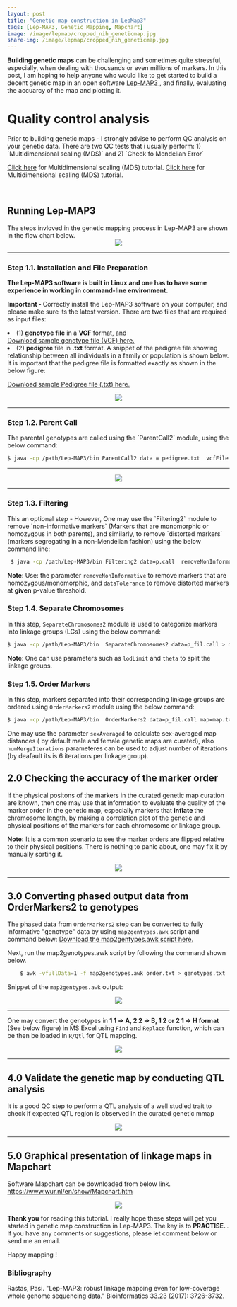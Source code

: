 ```yaml
---
layout: post
title: "Genetic map construction in LepMap3"
tags: [Lep-MAP3, Genetic Mapping, Mapchart]
image: /image/lepmap/cropped_nih_geneticmap.jpg
share-img: /image/lepmap/cropped_nih_geneticmap.jpg
---
```


__Building genetic maps__ can be challenging and sometimes quite stressful, especially, when dealing with thousands or even millions of markers. In this post, I am hoping to help anyone who would like to get started to build a decent genetic map in an open software 
<a href="https://sourceforge.net/projects/lep-map3/"> Lep-MAP3 </a>, and finally, evaluating the accuarcy of the map and plotting it.

<h1> Quality control analysis </h1>
Prior to building genetic maps - I strongly advise to perform QC analysis on your genetic data.
There are two QC tests that i usually perform: 1) `Multidimensional scaling (MDS)` and 2) `Check fo Mendelian Error`

<a href="https://avikarn.com/2019-05-06-MDS/">Click here</a> for Multidimensional scaling (MDS) tutorial.
<a href="https://avikarn.com/2019-08-04-Mendel/">Click here</a> for Multidimensional scaling (MDS) tutorial.

<br>

<h2> Running Lep-MAP3 </h2>
The steps invloved in the genetic mapping process in Lep-MAP3 are shown in the flow chart below. 

<center><img src="/image/lepmap/lepmap_flow.png"></center>

<hr>

<h3>Step 1.1. Installation and File Preparation</h3>
<strong>The Lep-MAP3 software is built in Linux and one has to have some experience in working in  command-line environment.</strong>

<strong> Important - </strong> Correctly install the Lep-MAP3 software on your computer, and please make sure its the latest version. 
There are two files that are required as input files: 
<li>(1) <strong> genotype file</strong> in a <strong>VCF</strong> format, and </li>
<a href="/image/lepmap/sample_VCF.vcf" target="_blank">Download sample genotype file (VCF) here.</a>

<li>(2) <strong> pedigree</strong> file in <strong>.txt</strong> format. A snippet of the pedigree file showing relationship between all individuals in a family or population is shown below. It is important that the pedigree file is formatted exactly as shown in the below figure: </li>

<a href="/image/lepmap/sample_pedigree.txt" target="_blank">Download sample Pedigree file (.txt) here.</a>
<br>
<center><img src="/image/lepmap/ped.png"></center>
<hr>


<h3>Step 1.2. Parent Call</h3>
The parental genotypes are called using the `ParentCall2` module, using the below command:

```bash
$ java -cp /path/Lep-MAP3/bin ParentCall2 data = pedigree.txt  vcfFile = File.vcf > p.call
```
<hr>
<center><img src="/image/lepmap/runlepmap3.gif"></center>

<hr>

<h3>Step 1.3. Filtering </h3>
This an optional step - However, One may use the `Filtering2` module to remove `non-informative markers` (Markers that are monomorphic or homozygous in both parents), and similarly, to remove `distorted markers` (markers segregating in a non-Mendelian fashion) using the below command line:

```bash
 $ java -cp /path/Lep-MAP3/bin Filtering2 data=p.call  removeNonInformative=1 dataTolerance=0.001  > p_fil.call
```

__Note__: Use: the parameter `removeNonInformative` to remove markers that are homozygous/monomorphic, and `dataTolerance` to remove distorted markers at __given__ p-value threshold.

<h3>Step 1.4. Separate Chromosomes </h3>

In this step, `SeparateChromosomes2` module is used to categorize markers into linkage groups (LGs) using the below command:

```bash
$ java -cp /path/Lep-MAP3/bin  SeparateChromosomes2 data=p_fil.call > map.txt
```

__Note__: One can use parameters such as `lodLimit` and `theta` to split the linkage groups. 

<h3>Step 1.5. Order Markers </h3>

In this step, markers separated into their corresponding linkage groups are ordered using `OrderMarkers2` module using the below command:

```bash
$ java -cp /path/Lep-MAP3/bin  OrderMarkers2 data=p_fil.call map=map.txt > order.txt
```

	
One may use the parameter `sexAveraged`  to calculate sex-averaged map distances ( by default male and female genetic maps are curated), also `numMergeIterations` parameteres can be used to adjust number of iterations (by deafault its is 6 iterations per linkage group). 

<h2> 2.0 Checking the accuracy of the marker order </h2>

If the physical positons of the markers in the curated genetic map curation are known, then one may use that information to evaluate the quality of the marker order in the genetic map, especially markers that <strong> inflate </strong> the chromosome length, by making a correlation plot of the genetic and physical positions of the markers for each chromosome or linkage group. 

<strong>Note:</strong> It is a common scenario to see the marker orders are flipped relative to their physical positions. There is nothing to panic about, one may fix it by manually sorting it.

<center><img src="/image/lepmap/corr_geneticmap.png"></center>

<hr>

<h2> 3.0 Converting phased output data from OrderMarkers2 to genotypes </h2>

The phased data from `OrderMarkers2` step can be converted to fully informative "genotype" data by using `map2gentypes.awk` script and command below: 
<a href="/image/lepmap/map2genotypes.awk" target="_blank">Download the map2gentypes.awk script here.</a>
<br>

Next, run the map2genotypes.awk script by following the command shown below.
```bash
	$ awk -vfullData=1 -f map2genotypes.awk order.txt > genotypes.txt
```

Snippet of the `map2gentypes.awk` output:

<center><img src="/image/lepmap/orderOutput.png"></center>
<hr>

One may convert the genotypes in <strong> 1 1 => A, 2 2 => B, 1 2 or 2 1 => H format </strong> (See below figure) in MS Excel using `Find` and `Replace` function, which can be then be loaded in `R/Qtl` for QTL mapping.

<center><img src="/image/lepmap/rqtlFormat.png">

</center>
<hr>


<h2> 4.0 Validate the genetic map by conducting QTL analysis </h2>
<p>It is a good QC step to perform a QTL analysis of a well studied trait to check if expected QTL region is observed in the curated genetic mmap </p> 
<center><img src="/image/lepmap/qtl.png"></center>

<hr>	


<h2> 5.0 Graphical presentation of linkage maps in Mapchart </h2>

Software Mapchart can be downloaded from below link.
https://www.wur.nl/en/show/Mapchart.htm

<center><img src="/image/lepmap/mapChart.png"></center>


__Thank you__ for reading this tutorial. I really hope these steps will get you started in genetic map construction in Lep-MAP3. The key is to <strong> PRACTISE. </strong>. If you have any comments or suggestions, please let comment below or send me an email. 

Happy mapping !


<h3> Bibliography </h3>
Rastas, Pasi. "Lep-MAP3: robust linkage mapping even for low-coverage whole genome sequencing data." Bioinformatics 33.23 (2017): 3726-3732.


<!-- Global site tag (gtag.js) - Google Analytics -->
<script async src="https://www.googletagmanager.com/gtag/js?id=UA-123359651-1"></script>
<script>
  window.dataLayer = window.dataLayer || [];
  function gtag(){dataLayer.push(arguments);}
  gtag('js', new Date());
  gtag('config', 'UA-123359651-1');
</script>

<script async src="//pagead2.googlesyndication.com/pagead/js/adsbygoogle.js"></script>
<script>
  (adsbygoogle = window.adsbygoogle || []).push({
    google_ad_client: "ca-pub-5126027065024936",
    enable_page_level_ads: true
  });
</script>

